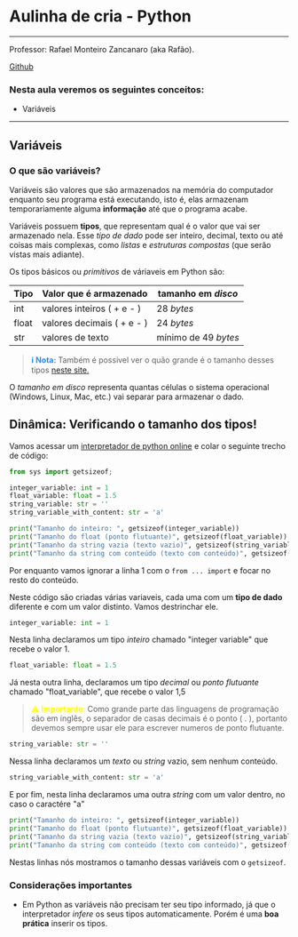 # Aulinha de cria - Python
------------------
Professor: Rafael Monteiro Zancanaro (aka Rafão).

[Github](https://github.com/Rafael-monte/Aulinhas-de-cria)

### Nesta aula veremos os seguintes conceitos:

- Variáveis

--------------------

## Variáveis
### O que são variáveis?
Variáveis são valores que são armazenados na memória do computador enquanto seu programa está executando, isto é, elas armazenam temporariamente alguma **informação** até que o programa acabe.

Variáveis possuem **tipos**, que representam qual é o valor que vai ser armazenado nela. Esse *tipo de dado* pode ser inteiro, decimal, texto ou até coisas mais complexas, como *listas* e *estruturas compostas* (que serão vistas mais adiante).

Os tipos básicos ou *primitivos* de váriaveis em Python são:

| **Tipo** | **Valor que é armazenado** | **tamanho em *disco*** |
| -------- | -------------------------- | ---------------------- |
| int      | valores inteiros ( + e - ) | 28 *bytes*              |
| float    | valores decimais ( + e - ) | 24 *bytes*              |
| str      | valores de texto           | mínimo de 49 *bytes*    |

> <span style="color:dodgerblue; font-weight: bolder"> 	&#x2139;&#xFE0F; Nota: </span> Também é possivel ver o quão grande é o tamanho desses tipos [neste site.](https://code.tutsplus.com/tutorials/understand-how-much-memory-your-python-objects-use--cms-25609)

O *tamanho em disco* representa quantas células o sistema operacional (Windows, Linux, Mac, etc.) vai separar para armazenar o dado.


## Dinâmica: Verificando o tamanho dos tipos!
Vamos acessar um [interpretador de python online](https://www.onlinegdb.com/online_python_compiler) e colar o seguinte trecho de código:
```python
from sys import getsizeof;

integer_variable: int = 1
float_variable: float = 1.5
string_variable: str = ''
string_variable_with_content: str = 'a'

print("Tamanho do inteiro: ", getsizeof(integer_variable))
print("Tamanho do float (ponto flutuante)", getsizeof(float_variable))
print("Tamanho da string vazia (texto vazio)", getsizeof(string_variable))
print("Tamanho da string com conteúdo (texto com conteúdo)", getsizeof(string_variable_with_content));
```
Por enquanto vamos ignorar a linha 1 com o `from ... import` e focar no resto do conteúdo.

Neste código são criadas várias variaveis, cada uma com um **tipo de dado** diferente e com um valor distinto. Vamos destrinchar ele.

```python
integer_variable: int = 1
```

Nesta linha declaramos um tipo *inteiro* chamado "integer variable" que recebe o valor 1.


```python
float_variable: float = 1.5
```

Já nesta outra linha, declaramos um tipo *decimal* ou *ponto flutuante* chamado "float_variable", que recebe o valor 1,5

 > <span style="color:yellow; font-weight: bolder"> &#9888; Importante: </span> Como grande parte das linguagens de programação são em inglês, o separador de casas decimais é o ponto ( . ), portanto devemos sempre usar ele para escrever numeros de ponto flutuante.


```python
string_variable: str = ''
```

Nessa linha declaramos um *texto* ou *string* vazio, sem nenhum conteúdo.

```python
string_variable_with_content: str = 'a'
```

E por fim, nesta linha declaramos uma outra *string* com um valor dentro, no caso o caractére "a"

 ```python
print("Tamanho do inteiro: ", getsizeof(integer_variable))
print("Tamanho do float (ponto flutuante)", getsizeof(float_variable))
print("Tamanho da string vazia (texto vazio)", getsizeof(string_variable))
print("Tamanho da string com conteúdo (texto com conteúdo)", getsizeof(string_variable_with_content));
```

Nestas linhas nós mostramos o tamanho dessas variáveis com o `getsizeof`.

### Considerações importantes
- Em Python as variáveis não precisam ter seu tipo informado, já que o interpretador *infere* os seus tipos automaticamente. Porém é uma **boa prática** inserir os tipos.